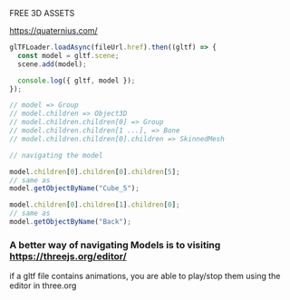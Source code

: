 FREE 3D ASSETS

https://quaternius.com/

```js
glTFLoader.loadAsync(fileUrl.href).then((gltf) => {
  const model = gltf.scene;
  scene.add(model);

  console.log({ gltf, model });
});
```

```js
// model => Group
// model.children => Object3D
// model.children.children[0] => Group
// model.children.children[1 ...], => Bone
// model.children.children[0].children => SkinnedMesh
```

```js
// navigating the model

model.children[0].children[0].children[5];
// same as
model.getObjectByName("Cube_5");

model.children[0].children[1].children[0];
// same as
model.getObjectByName("Back");
```

### A better way of navigating Models is to visiting https://threejs.org/editor/

if a gltf file contains animations, you are able to play/stop them using the editor in three.org
